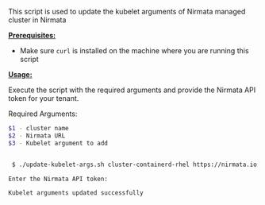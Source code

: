 

This script is used to update the kubelet arguments of Nirmata managed cluster in Nirmata

<ins>**Prerequisites:**</ins>

- Make sure `curl` is installed on the machine where you are running this script

<ins>**Usage:**</ins>

Execute the script with the required arguments and provide the Nirmata API token for your tenant. 

Required Arguments:
```sh
$1 - cluster name
$2 - Nirmata URL
$3 - Kubelet argument to add
```

```sh

 $ ./update-kubelet-args.sh cluster-containerd-rhel https://nirmata.io --cgroup-driver=systemd

Enter the Nirmata API token:

Kubelet arguments updated successfully


```
